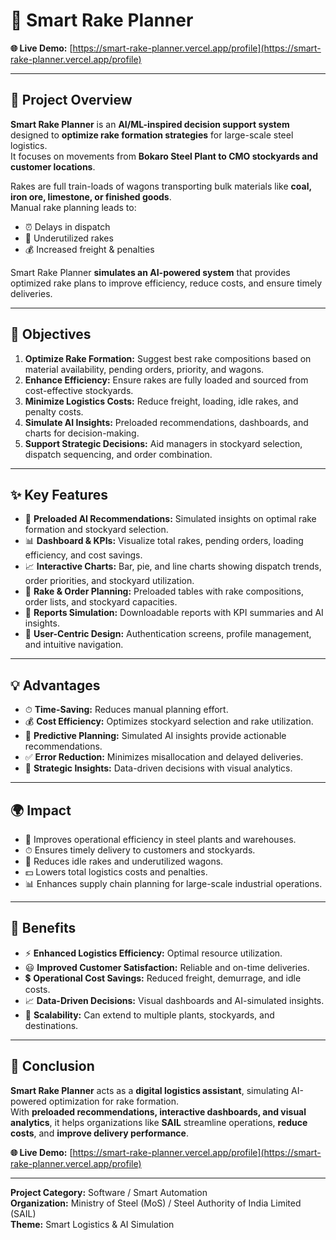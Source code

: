 # 🚀 Smart Rake Planner

**🌐 Live Demo:** [https://smart-rake-planner.vercel.app/profile](https://smart-rake-planner.vercel.app/profile)

---

## 📌 Project Overview

**Smart Rake Planner** is an **AI/ML-inspired decision support system** designed to **optimize rake formation strategies** for large-scale steel logistics.  
It focuses on movements from **Bokaro Steel Plant to CMO stockyards and customer locations**.  

Rakes are full train-loads of wagons transporting bulk materials like **coal, iron ore, limestone, or finished goods**.  
Manual rake planning leads to:  
- ⏰ Delays in dispatch  
- 🚂 Underutilized rakes  
- 💰 Increased freight & penalties  

Smart Rake Planner **simulates an AI-powered system** that provides optimized rake plans to improve efficiency, reduce costs, and ensure timely deliveries.

---

## 🎯 Objectives

1. **Optimize Rake Formation:** Suggest best rake compositions based on material availability, pending orders, priority, and wagons.  
2. **Enhance Efficiency:** Ensure rakes are fully loaded and sourced from cost-effective stockyards.  
3. **Minimize Logistics Costs:** Reduce freight, loading, idle rakes, and penalty costs.  
4. **Simulate AI Insights:** Preloaded recommendations, dashboards, and charts for decision-making.  
5. **Support Strategic Decisions:** Aid managers in stockyard selection, dispatch sequencing, and order combination.

---

## ✨ Key Features

- 🤖 **Preloaded AI Recommendations:** Simulated insights on optimal rake formation and stockyard selection.  
- 📊 **Dashboard & KPIs:** Visualize total rakes, pending orders, loading efficiency, and cost savings.  
- 📈 **Interactive Charts:** Bar, pie, and line charts showing dispatch trends, order priorities, and stockyard utilization.  
- 🚚 **Rake & Order Planning:** Preloaded tables with rake compositions, order lists, and stockyard capacities.  
- 📑 **Reports Simulation:** Downloadable reports with KPI summaries and AI insights.  
- 👤 **User-Centric Design:** Authentication screens, profile management, and intuitive navigation.  

---

## 💡 Advantages

- ⏱ **Time-Saving:** Reduces manual planning effort.  
- 💰 **Cost Efficiency:** Optimizes stockyard selection and rake utilization.  
- 🤖 **Predictive Planning:** Simulated AI insights provide actionable recommendations.  
- ✅ **Error Reduction:** Minimizes misallocation and delayed deliveries.  
- 🎯 **Strategic Insights:** Data-driven decisions with visual analytics.

---

## 🌍 Impact

- 🚀 Improves operational efficiency in steel plants and warehouses.  
- ⏱ Ensures timely delivery to customers and stockyards.  
- 🚂 Reduces idle rakes and underutilized wagons.  
- 💵 Lowers total logistics costs and penalties.  
- 📊 Enhances supply chain planning for large-scale industrial operations.

---

## 🎁 Benefits

- ⚡ **Enhanced Logistics Efficiency:** Optimal resource utilization.  
- 😃 **Improved Customer Satisfaction:** Reliable and on-time deliveries.  
- 💲 **Operational Cost Savings:** Reduced freight, demurrage, and idle costs.  
- 📈 **Data-Driven Decisions:** Visual dashboards and AI-simulated insights.  
- 🔧 **Scalability:** Can extend to multiple plants, stockyards, and destinations.

---

## 🏁 Conclusion

**Smart Rake Planner** acts as a **digital logistics assistant**, simulating AI-powered optimization for rake formation.  
With **preloaded recommendations, interactive dashboards, and visual analytics**, it helps organizations like **SAIL** streamline operations, **reduce costs**, and **improve delivery performance**.  

**🌐 Live Demo:** [https://smart-rake-planner.vercel.app/profile](https://smart-rake-planner.vercel.app/profile)

---

**Project Category:** Software / Smart Automation  
**Organization:** Ministry of Steel (MoS) / Steel Authority of India Limited (SAIL)  
**Theme:** Smart Logistics & AI Simulation

